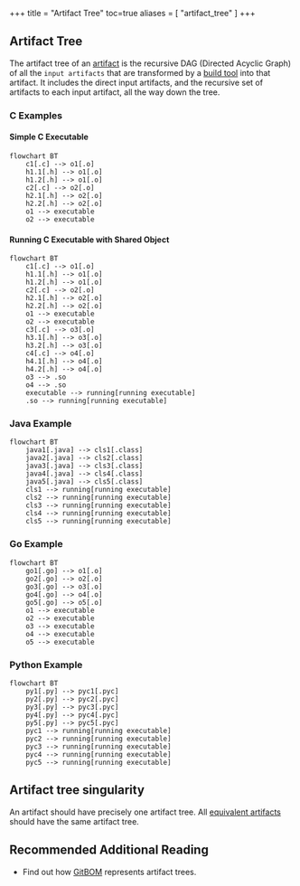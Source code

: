 +++
title = "Artifact Tree"
toc=true
aliases = [ "artifact_tree" ]
+++

## Artifact Tree

The artifact tree of an [artifact](/glossary/artifact) is the recursive DAG (Directed Acyclic Graph) of all the `input artifacts` that are transformed by a [build tool](/glossary/build_tool) into
that artifact.  It includes the direct input artifacts, and the recursive set of artifacts to each input artifact, all the way down the tree.

### C Examples
#### Simple C Executable
```mermaid
flowchart BT
    c1[.c] --> o1[.o]
    h1.1[.h] --> o1[.o]
    h1.2[.h] --> o1[.o]
    c2[.c] --> o2[.o]
    h2.1[.h] --> o2[.o]
    h2.2[.h] --> o2[.o]
    o1 --> executable
    o2 --> executable
```

#### Running C Executable with Shared Object
```mermaid
flowchart BT
    c1[.c] --> o1[.o]
    h1.1[.h] --> o1[.o]
    h1.2[.h] --> o1[.o]
    c2[.c] --> o2[.o]
    h2.1[.h] --> o2[.o]
    h2.2[.h] --> o2[.o]
    o1 --> executable
    o2 --> executable
    c3[.c] --> o3[.o]
    h3.1[.h] --> o3[.o]
    h3.2[.h] --> o3[.o]
    c4[.c] --> o4[.o]
    h4.1[.h] --> o4[.o]
    h4.2[.h] --> o4[.o]
    o3 --> .so
    o4 --> .so
    executable --> running[running executable]
    .so --> running[running executable]
```

### Java Example
```mermaid
flowchart BT
    java1[.java] --> cls1[.class]
    java2[.java] --> cls2[.class]
    java3[.java] --> cls3[.class]
    java4[.java] --> cls4[.class]
    java5[.java] --> cls5[.class]
    cls1 --> running[running executable]
    cls2 --> running[running executable]
    cls3 --> running[running executable]
    cls4 --> running[running executable]
    cls5 --> running[running executable]
```

### Go Example
```mermaid
flowchart BT
    go1[.go] --> o1[.o]
    go2[.go] --> o2[.o]
    go3[.go] --> o3[.o]
    go4[.go] --> o4[.o]
    go5[.go] --> o5[.o]
    o1 --> executable
    o2 --> executable
    o3 --> executable
    o4 --> executable
    o5 --> executable
```

### Python Example
```mermaid
flowchart BT
    py1[.py] --> pyc1[.pyc]
    py2[.py] --> pyc2[.pyc]
    py3[.py] --> pyc3[.pyc]
    py4[.py] --> pyc4[.pyc]
    py5[.py] --> pyc5[.pyc]
    pyc1 --> running[running executable]
    pyc2 --> running[running executable]
    pyc3 --> running[running executable]
    pyc4 --> running[running executable]
    pyc5 --> running[running executable]
```

## Artifact tree singularity

An artifact should have precisely one artifact tree. All [equivalent artifacts](/glossary/artifact/#artifact-equivalency) should have the same artifact tree.


## Recommended Additional Reading
- Find out how [GitBOM](/glossary/gitbom) represents artifact trees.
